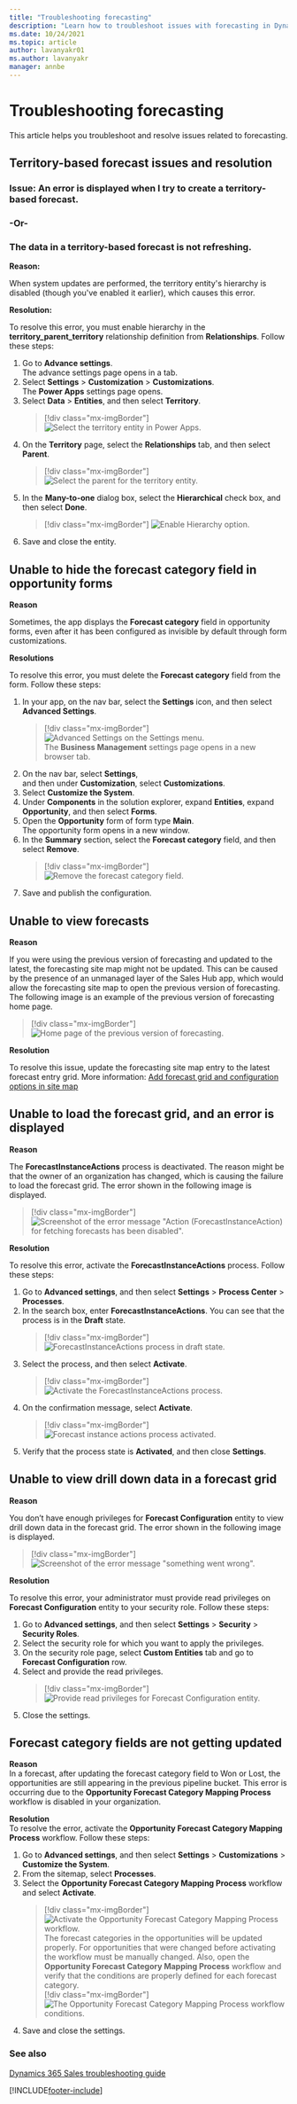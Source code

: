 ```yaml
---
title: "Troubleshooting forecasting"
description: "Learn how to troubleshoot issues with forecasting in Dynamics 365 Sales."
ms.date: 10/24/2021
ms.topic: article
author: lavanyakr01
ms.author: lavanyakr
manager: annbe
---
```

# Troubleshooting forecasting  

This article helps you troubleshoot and resolve issues related to forecasting.

<a name="territory_based_forecast_issues"> </a>
## Territory-based forecast issues and resolution

### Issue: An error is displayed when I try to create a territory-based forecast. 
### -Or-
### The data in a territory-based forecast is not refreshing.

**Reason:**

When system updates are performed, the territory entity's hierarchy is disabled (though you've enabled it earlier), which causes this error. 

**Resolution:**

To resolve this error, you must enable hierarchy in the **territory_parent_territory** relationship definition from **Relationships**. Follow these steps:

1.	Go to **Advance settings**.   
    The advance settings page opens in a tab.   
2.	Select **Settings** > **Customization** > **Customizations**.  
    The **Power Apps** settings page opens.   
3.	Select **Data** > **Entities**, and then select **Territory**.  
    > [!div class="mx-imgBorder"]
    > ![Select the territory entity in Power Apps.](media/forecast-troubleshooting-power-apps-select-territory.png "Select the territory entity in Power Apps")  
4.	On the **Territory** page, select the **Relationships** tab, and then select **Parent**.  
    > [!div class="mx-imgBorder"]
    > ![Select the parent for the territory entity.](media/forecast-troubleshooting-power-apps-select-territory-parent.png "Select the parent for the territory entity")  
5.	In the **Many-to-one** dialog box, select the **Hierarchical** check box, and then select **Done**.  
    > [!div class="mx-imgBorder"]
    > ![Enable Hierarchy option.](media/forecast-troubleshooting-power-apps-select-enable-hierarchy.png "Enable Hierarchy option")   
6.	Save and close the entity.

<a name="hide_forecast_category_field"> </a>
## Unable to hide the forecast category field in opportunity forms

**Reason**

Sometimes, the app displays the **Forecast category** field in opportunity forms, even after it has been configured as invisible by default through form customizations.

**Resolutions**

To resolve this error, you must delete the **Forecast category** field from the form. Follow these steps:  
1.  In your app, on the nav bar, select the **Settings** icon, and then select **Advanced Settings**.  
    > [!div class="mx-imgBorder"]
    > ![Advanced Settings on the Settings menu.](media/advanced-settings-option.png "Advanced Settings on the Settings menu")   
    The **Business Management** settings page opens in a new browser tab.   
2. On the nav bar, select **Settings**, and then under **Customization**, select **Customizations**.   
3. Select **Customize the System**.   
4. Under **Components** in the solution explorer, expand **Entities**, expand **Opportunity**, and then select **Forms**.   
5. Open the **Opportunity** form of form type **Main**.    
    The opportunity form opens in a new window.     
6. In the **Summary** section, select the **Forecast category** field, and then select **Remove**.     
    > [!div class="mx-imgBorder"]
    > ![Remove the forecast category field.](media/ts-forecasting-remove-forecast-category-field.png "Remove the forecast category field")     
7. Save and publish the configuration.

<a name="unable_view_forecasts"> </a>
## Unable to view forecasts

**Reason**

If you were using the previous version of forecasting and updated to the latest, the forecasting site map might not be updated. This can be caused by the presence of an unmanaged layer of the Sales Hub app, which would allow the forecasting site map to open the previous version of forecasting.    
The following image is an example of the previous version of forecasting home page.     
> [!div class="mx-imgBorder"]
> ![Home page of the previous version of forecasting.](media/ts-forecasting-older-version-homepage.png "Home page of the previous version of forecasting")

**Resolution**

To resolve this issue, update the forecasting site map entry to the latest forecast entry grid. More information: [Add forecast grid and configuration options in site map](add-forecast-site-map.md)   

<a name="unable_load_forecast_grid"> </a>
## Unable to load the forecast grid, and an error is displayed

**Reason**

The **ForecastInstanceActions** process is deactivated. The reason might be that the owner of an organization has changed, which is causing the failure to load the forecast grid. The error shown in the following image is displayed.   
> [!div class="mx-imgBorder"]
> ![Screenshot of the error message "Action (ForecastInstanceAction) for fetching forecasts has been disabled".](media/ts-forecasting-grid-loading-error.png "Error message Action ForecastInstanceAction for fetching forecasts has been disabled")

**Resolution**

To resolve this error, activate the **ForecastInstanceActions** process. Follow these steps:   
1. Go to **Advanced settings**, and then select **Settings** > **Process Center** > **Processes**.    
2. In the search box, enter **ForecastInstanceActions**. You can see that the process is in the **Draft** state.     
    > [!div class="mx-imgBorder"]
    > ![ForecastInstanceActions process in draft state.](media/ts-forecasting-forecast-instance-actions-process-draft.png "ForecastInstanceActions process in draft state")      
3. Select the process, and then select **Activate**.    
    > [!div class="mx-imgBorder"]
    > ![Activate the ForecastInstanceActions process.](media/ts-forecasting-activate-forecast-instance-actions-process.png "Activate the ForecastInstanceActions process")     
4. On the confirmation message, select **Activate**.    
    > [!div class="mx-imgBorder"]
    > ![Forecast instance actions process activated.](media/ts-forecasting-forecast-instance-actions-process-activate.png "Forecast instance actions process activated")    
5. Verify that the process state is **Activated**, and then close **Settings**.   

<a name="unable_view_drilldown_forecast_grid"> </a>
## Unable to view drill down data in a forecast grid

**Reason**

You don’t have enough privileges for **Forecast Configuration** entity to view drill down data in the forecast grid. The error shown in the following image is displayed.  
> [!div class="mx-imgBorder"]
> ![Screenshot of the error message "something went wrong".](media/ts-forecasting-drilldown-loading-error.png "Error message for unable to fetch drill down data in a forecast grid")

**Resolution**

To resolve this error, your administrator must provide read privileges on **Forecast Configuration** entity to your security role. Follow these steps:  
1. Go to **Advanced settings**, and then select **Settings** > **Security** > **Security Roles**.   
2. Select the security role for which you want to apply the privileges.  
3. On the security role page, select **Custom Entities** tab and go to **Forecast Configuration** row.   
4. Select and provide the read privileges.   
    > [!div class="mx-imgBorder"]
    > ![Provide read privileges for Forecast Configuration entity.](media/ts-forecasting-provide-read-privileges.png "Provide read privileges for Forecast Configuration entity")  
5. Close the settings.   

<a name="forecast-category-not-updated"> </a><a name="forecast-category-not-changed"> </a>
## Forecast category fields are not getting updated

**Reason**      
In a forecast, after updating the forecast category field to Won or Lost, the opportunities are still appearing in the previous pipeline bucket. This error is occurring due to the **Opportunity Forecast Category Mapping Process** workflow is disabled in your organization.    

**Resolution**     
To resolve the error, activate the **Opportunity Forecast Category Mapping Process** workflow. Follow these steps:    
1. Go to **Advanced settings**, and then select **Settings** > **Customizations** > **Customize the System**.    
2. From the sitemap, select **Processes**.    
3. Select the **Opportunity Forecast Category Mapping Process** workflow and select **Activate**.    
    > [!div class="mx-imgBorder"]
    > ![Activate the Opportunity Forecast Category Mapping Process workflow.](media/ts-forecasting-activate-opportunity-forecast-category-process.png "Activate the Opportunity Forecast Category Mapping Process workflow")  
    The forecast categories in the opportunities will be updated properly. For opportunities that were changed before activating the workflow must be manually changed.
    Also, open the **Opportunity Forecast Category Mapping Process** workflow and verify that the conditions are properly defined for each forecast category.   
    > [!div class="mx-imgBorder"]
    > ![The Opportunity Forecast Category Mapping Process workflow conditions.](media/ts-forecasting-opportunity-forecast-category-process-conditions.png "The Opportunity Forecast Category Mapping Process workflow conditions")    
4. Save and close the settings.    


### See also

[Dynamics 365 Sales troubleshooting guide](troubleshooting.md)  


[!INCLUDE[footer-include](../includes/footer-banner.md)]
